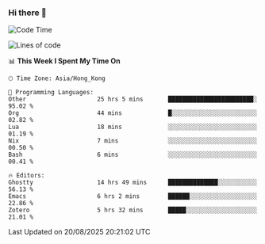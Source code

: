 ### Hi there 👋

<!--
**nicehiro/nicehiro** is a ✨ _special_ ✨ repository because its `README.md` (this file) appears on your GitHub profile.

Here are some ideas to get you started:

- 🔭 I’m currently working on ...
- 🌱 I’m currently learning ...
- 👯 I’m looking to collaborate on ...
- 🤔 I’m looking for help with ...
- 💬 Ask me about ...
- 📫 How to reach me: ...
- 😄 Pronouns: ...
- ⚡ Fun fact: ...
-->

<!--START_SECTION:waka-->
![Code Time](http://img.shields.io/badge/Code%20Time-922%20hrs-blue)

![Lines of code](https://img.shields.io/badge/From%20Hello%20World%20I%27ve%20Written-1.7%20million%20lines%20of%20code-blue)

📊 **This Week I Spent My Time On** 

```text
🕑︎ Time Zone: Asia/Hong_Kong

💬 Programming Languages: 
Other                    25 hrs 5 mins       ████████████████████████░   95.02 % 
Org                      44 mins             █░░░░░░░░░░░░░░░░░░░░░░░░   02.82 % 
Lua                      18 mins             ░░░░░░░░░░░░░░░░░░░░░░░░░   01.19 % 
Nix                      7 mins              ░░░░░░░░░░░░░░░░░░░░░░░░░   00.50 % 
Bash                     6 mins              ░░░░░░░░░░░░░░░░░░░░░░░░░   00.41 % 

🔥 Editors: 
Ghostty                  14 hrs 49 mins      ██████████████░░░░░░░░░░░   56.13 % 
Emacs                    6 hrs 2 mins        ██████░░░░░░░░░░░░░░░░░░░   22.86 % 
Zotero                   5 hrs 32 mins       █████░░░░░░░░░░░░░░░░░░░░   21.01 % 
```


 Last Updated on 20/08/2025 20:21:02 UTC
<!--END_SECTION:waka-->
